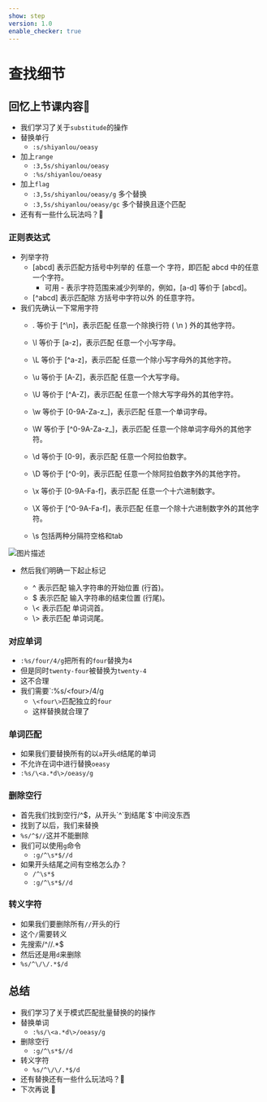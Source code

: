 ```yaml
---
show: step
version: 1.0
enable_checker: true
---
```


# 查找细节

## 回忆上节课内容🤔
- 我们学习了关于`substitude`的操作
- 替换单行
	- `:s/shiyanlou/oeasy` 
- 加上`range`
	- `:3,5s/shiyanlou/oeasy`  
	- `:%s/shiyanlou/oeasy`  
- 加上`flag`
	- `:3,5s/shiyanlou/oeasy/g` 多个替换
	- `:3,5s/shiyanlou/oeasy/gc` 多个替换且逐个匹配
- 还有有一些什么玩法吗？🤔

### 正则表达式

- 列举字符
	- [abcd]      表示匹配方括号中列举的 任意一个 字符，即匹配 abcd 中的任意一个字符。
		- 可用 - 表示字符范围来减少列举的，例如，[a-d] 等价于 [abcd]。
	- [^abcd]    表示匹配除 方括号中字符以外 的任意字符。
- 我们先确认一下常用字符
	- .                等价于 [^\n]，表示匹配 任意一个除换行符 ( \n ) 外的其他字符。
	- \l              等价于 [a-z]，表示匹配 任意一个小写字母。
	- \L              等价于 [^a-z]，表示匹配 任意一个除小写字母外的其他字符。
	- \u              等价于 [A-Z]，表示匹配 任意一个大写字母。
	- \U              等价于 [^A-Z]，表示匹配 任意一个除大写字母外的其他字符。
	
	- \w              等价于 [0-9A-Za-z_]，表示匹配 任意一个单词字母。
	- \W              等价于 [^0-9A-Za-z_]，表示匹配 任意一个除单词字母外的其他字符。
	
	- \d              等价于 [0-9]，表示匹配 任意一个阿拉伯数字。
	- \D              等价于 [^0-9]，表示匹配 任意一个除阿拉伯数字外的其他字符。
	- \x              等价于 [0-9A-Fa-f]，表示匹配 任意一个十六进制数字。
	- \X              等价于 [^0-9A-Fa-f]，表示匹配 任意一个除十六进制数字外的其他字符。
	- \s 包括两种分隔符空格和tab

![图片描述](https://doc.shiyanlou.com/courses/uid1190679-20210202-1612267005280)

- 然后我们明确一下起止标记

	- ^                表示匹配 输入字符串的开始位置 (行首)。
	- $                表示匹配 输入字符串的结束位置 (行尾)。
	- \\<              表示匹配 单词词首。
	- \\>              表示匹配 单词词尾。

### 对应单词
- `:%s/four/4/g`把所有的`four`替换为`4`
- 但是同时`twenty-four`被替换为`twenty-4`
- 这不合理
- 我们需要`:%s/\<four\>/4/g
	- `\<four\>`匹配独立的`four`
	- 这样替换就合理了

### 单词匹配

- 如果我们要替换所有的以`a`开头`d`结尾的单词
- 不允许在词中进行替换`oeasy`
- `:%s/\<a.*d\>/oeasy/g`

### 删除空行
- 首先我们找到空行/^$，从开头`^`到结尾`$`中间没东西
- 找到了以后，我们来替换
- `%s/^$//`这并不能删除
- 我们可以使用`g`命令
	- `:g/^\s*$//d`
- 如果开头结尾之间有空格怎么办？
	- `/^\s*$`
	- `:g/^\s*$//d`


### 转义字符
- 如果我们要删除所有`//`开头的行
- 这个`/`需要转义
- 先搜索/^\/\/.*$
- 然后还是用`d`来删除
- `%s/^\/\/.*$/d`



## 总结
- 我们学习了关于模式匹配批量替换的的操作
- 替换单词
	- `:%s/\<a.*d\>/oeasy/g`
- 删除空行
	- `:g/^\s*$//d` 
- 转义字符
	- `%s/^\/\/.*$/d`
- 还有替换还有一些什么玩法吗？🤔
- 下次再说 👋






